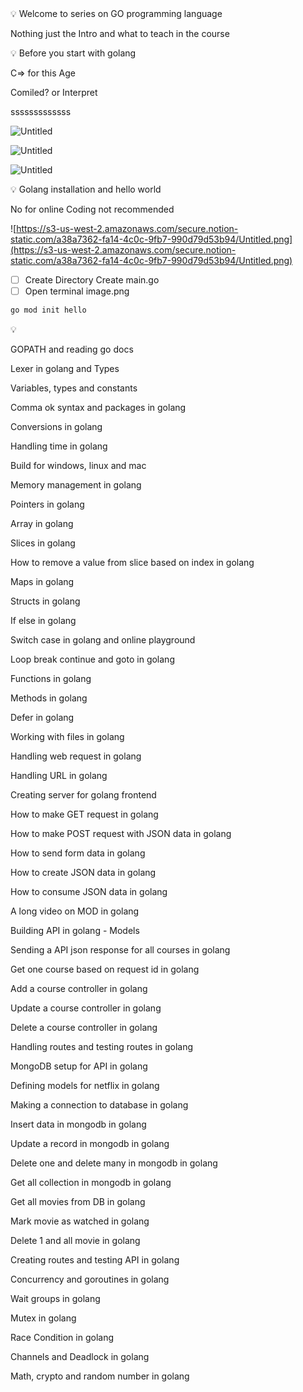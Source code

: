 <aside>
💡 Welcome to series on GO programming language

</aside>

Nothing just the Intro and what to teach in the course

<aside>
💡 Before you start with golang

</aside>

C⇒ for this Age

Comiled? or Interpret

sssssssssssss

![Untitled](https://s3-us-west-2.amazonaws.com/secure.notion-static.com/c1b52c2f-33e6-4124-8d52-5a7d90bb6f8c/Untitled.png)

![Untitled](https://s3-us-west-2.amazonaws.com/secure.notion-static.com/05b80a28-cc89-4676-93fd-f1fd4d7328e7/Untitled.png)

![Untitled](https://s3-us-west-2.amazonaws.com/secure.notion-static.com/afcd440d-6ee1-493e-a625-9113cb422897/Untitled.png)

<aside>
💡 Golang installation and hello world

</aside>

No for online Coding not recommended

![https://s3-us-west-2.amazonaws.com/secure.notion-static.com/a38a7362-fa14-4c0c-9fb7-990d79d53b94/Untitled.png](https://s3-us-west-2.amazonaws.com/secure.notion-static.com/a38a7362-fa14-4c0c-9fb7-990d79d53b94/Untitled.png)

- [ ]  Create Directory Create main.go
- [ ]  Open terminal
image.png
```jsx
go mod init hello
```

<aside>
💡

GOPATH and reading go docs

</aside>

Lexer in golang and Types

Variables, types and constants

Comma ok syntax and packages in golang

Conversions in golang

Handling time in golang

Build for windows, linux and mac

Memory management in golang

Pointers in golang

Array in golang

Slices in golang

How to remove a value from slice based on index in golang

Maps in golang

Structs in golang

If else in golang

Switch case in golang and online playground

Loop break continue and goto in golang

Functions in golang

Methods in golang

Defer in golang

Working with files in golang

Handling web request in golang

Handling URL in golang

Creating server for golang frontend

How to make GET request in golang

How to make POST request with JSON data in golang

How to send form data in golang

How to create JSON data in golang

How to consume JSON data in golang

A long video on MOD in golang

Building API in golang - Models

Sending a API json response for all courses in golang

Get one course based on request id in golang

Add a course controller in golang

Update a course controller in golang

Delete a course controller in golang

Handling routes and testing routes in golang

MongoDB setup for API in golang

Defining models for netflix in golang

Making a connection to database in golang

Insert data in mongodb in golang

Update a record in mongodb in golang

Delete one and delete many in mongodb in golang

Get all collection in mongodb in golang

Get all movies from DB in golang

Mark movie as watched in golang

Delete 1 and all movie in golang

Creating routes and testing API in golang

Concurrency and goroutines in golang

Wait groups in golang

Mutex in golang

Race Condition in golang

Channels and Deadlock in golang

Math, crypto and random number in golang